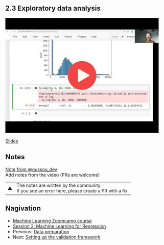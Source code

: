 
## 2.3 Exploratory data analysis

<a href="https://www.youtube.com/watch?v=k6k8sQ0GhPM"><img src="images/thumbnail-2-03.jpg"></a>

[Slides](https://www.slideshare.net/AlexeyGrigorev/ml-zoomcamp-2-slides)


## Notes
[Note from @oussou_dev](https://i.ibb.co/MMnGDCB/03-eda-md.png)  
Add notes from the video (PRs are welcome)

<table>
   <tr>
      <td>⚠️</td>
      <td>
         The notes are written by the community. <br>
         If you see an error here, please create a PR with a fix.
      </td>
   </tr>
</table>

## Nagivation

* [Machine Learning Zoomcamp course](../)
* [Session 2: Machine Learning for Regression](./)
* Previous: [Data preparation](02-data-preparation.md)
* Next: [Setting up the validation framework](04-validation-framework.md)